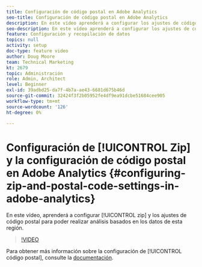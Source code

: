 ```yaml
---
title: Configuración de código postal en Adobe Analytics
seo-title: Configuración de código postal en Adobe Analytics
description: En este vídeo aprenderá a configurar los ajustes de código postal para que pueda realizar análisis basados en los datos de esta región.
seo-description: En este vídeo aprenderá a configurar los ajustes de código postal para que pueda realizar análisis basados en los datos de esta región.
feature: Configuración y recopilación de datos
topics: null
activity: setup
doc-type: feature video
author: Doug Moore
team: Technical Marketing
kt: 2679
topic: Administración
role: Admin, Architect
level: Beginner
exl-id: 39adbd25-da7f-4b7a-ae43-6681d675b46d
source-git-commit: 32424f3f2b05952fe4df9ea91dcbe51684cee905
workflow-type: tm+mt
source-wordcount: '126'
ht-degree: 0%

---
```


# Configuración de [!UICONTROL Zip] y la configuración de código postal en Adobe Analytics {#configuring-zip-and-postal-code-settings-in-adobe-analytics}

En este vídeo, aprenderá a configurar [!UICONTROL zip] y los ajustes de código postal para poder realizar análisis basados en los datos de esta región.

>[!VIDEO](https://video.tv.adobe.com/v/27051/?quality=12)

Para obtener más información sobre la configuración de [!UICONTROL código postal], consulte la [documentación](https://marketing.adobe.com/resources/help/en_US/reference/reports_zip.html).
